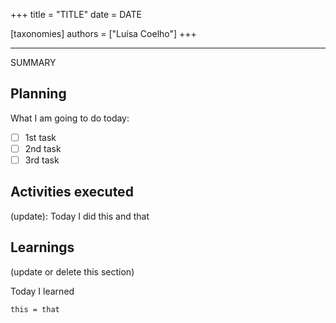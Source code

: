 +++
title = "TITLE"
date = DATE

[taxonomies]
authors = ["Luísa Coelho"]
+++

---

SUMMARY

## Planning

What I am going to do today:

- [ ] 1st task
- [ ] 2nd task
- [ ] 3rd task

## Activities executed

(update): Today I did this and that

## Learnings

(update or delete this section)

Today I learned
```
this = that
```
